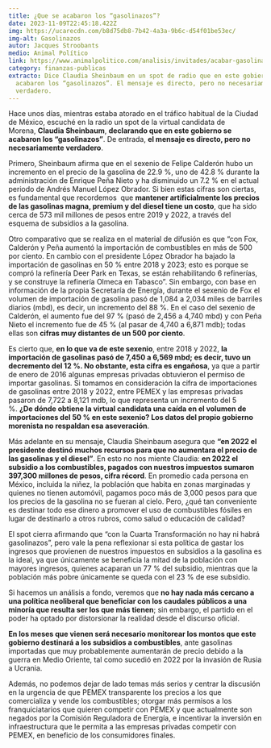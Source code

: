 ```yaml
---
title: ¿Que se acabaron los “gasolinazos”?
date: 2023-11-09T22:45:18.422Z
img: https://ucarecdn.com/b8d75db8-7b42-4a3a-9b6c-d54f01be53ec/
img-alt: Gasolinazos
autor: Jacques Stroobants
medio: Animal Político
link: https://www.animalpolitico.com/analisis/invitades/acabar-gasolinazos-claudia-sheinbaum-spot
category: finanzas-publicas
extracto: Dice Claudia Sheinbaum en un spot de radio que en este gobierno se
  acabaron los “gasolinazos”. El mensaje es directo, pero no necesariamente
  verdadero.
---
```

Hace unos días, mientras estaba atorado en el tráfico habitual de la Ciudad de México, escuché en la radio un spot de la virtual candidata de Morena, **Claudia Sheinbaum**, **declarando que en este gobierno se acabaron los “gasolinazos”**. De entrada, **el mensaje es directo, pero no necesariamente verdadero**.

Primero, Sheinbaum afirma que en el sexenio de Felipe Calderón hubo un incremento en el precio de la gasolina de 22.9 %, uno de 42.8 % durante la administración de Enrique Peña Nieto y ha disminuido un 7.2 % en el actual periodo de Andrés Manuel López Obrador. Si bien estas cifras son ciertas, es fundamental que recordemos  que **mantener artificialmente los precios de las gasolinas magna, premium y del diesel tiene un costo**, que ha sido cerca de 573 mil millones de pesos entre 2019 y 2022, a través del esquema de subsidios a la gasolina.

Otro comparativo que se realiza en el material de difusión es que “con Fox, Calderón y Peña aumentó la importación de combustibles en más de 500 por ciento. En cambio con el presidente López Obrador ha bajado la importación de gasolinas en 50 % entre 2018 y 2023; esto es porque se compró la refinería Deer Park en Texas, se están rehabilitando 6 refinerías, y se construye la refinería Olmeca en Tabasco”. Sin embargo, con base en información de la propia Secretaría de Energía, durante el sexenio de Fox el volumen de importación de gasolina pasó de 1,084 a 2,034 miles de barriles diarios (mbd), es decir, un incremento del 88 %. En el caso del sexenio de Calderón, el aumento fue del 97 % (pasó de 2,456 a 4,740 mbd) y con Peña Nieto el incremento fue de 45 % (al pasar de 4,740 a 6,871 mdb); todas ellas son **cifras muy distantes de un 500 por ciento**.

Es cierto que, **en lo que va de este sexenio**, entre 2018 y 2022, **la importación de gasolinas pasó de 7,450 a 6,569 mbd; es decir, tuvo un decremento del 12 %. No obstante, esta cifra es engañosa**, ya que a partir de enero de 2016 algunas empresas privadas obtuvieron el permiso de importar gasolinas. Si tomamos en consideración la cifra de importaciones de gasolinas entre 2018 y 2022, entre PEMEX y las empresas privadas pasaron de 7,722 a 8,121 mdb, lo que representa un incremento del 5 %. **¿De dónde obtiene la virtual candidata una caída en el volumen de importaciones del 50 % en este sexenio? Los datos del propio gobierno morenista no respaldan esa aseveración**.

Más adelante en su mensaje, Claudia Sheinbaum asegura que **“en 2022 el presidente destinó muchos recursos para que no aumentara el precio de las gasolinas y el diesel”**. En esto no nos miente Claudia: **en 2022 el subsidio a los combustibles, pagados con nuestros impuestos sumaron 397,300 millones de pesos, cifra récord**. En promedio cada persona en México, incluida la niñez, la población que habita en zonas marginadas y quienes no tienen automóvil, pagamos poco más de 3,000 pesos para que los precios de la gasolina no se fueran al cielo. Pero, ¿qué tan conveniente es destinar todo ese dinero a promover el uso de combustibles fósiles en lugar de destinarlo a otros rubros, como salud o educación de calidad?

El spot cierra afirmando que “con la Cuarta Transformación no hay ni habrá gasolinazos”, pero vale la pena reflexionar si esta política de gastar los ingresos que provienen de nuestros impuestos en subsidios a la gasolina es la ideal, ya que únicamente se beneficia la mitad de la población con mayores ingresos, quienes acaparan un 77 % del subsidio, mientras que la población más pobre únicamente se queda con el 23 % de ese subsidio.

Si hacemos un análisis a fondo, veremos que **no hay nada más cercano a una política neoliberal que beneficiar con los caudales públicos a una minoría que resulta ser los que más tienen**; sin embargo, el partido en el poder ha optado por distorsionar la realidad desde el discurso oficial.

**En los meses que vienen será necesario monitorear los montos que este gobierno destinará a los subsidios a combustibles**, ante gasolinas importadas que muy probablemente aumentarán de precio debido a la guerra en Medio Oriente, tal como sucedió en 2022 por la invasión de Rusia a Ucrania.

Además, no podemos dejar de lado temas más serios y centrar la discusión en la urgencia de que PEMEX transparente los precios a los que comercializa y vende los combustibles; otorgar más permisos a los franquiciatarios que quieren competir con PEMEX y que actualmente son negados por la Comisión Reguladora de Energía, e incentivar la inversión en infraestructura que le permita a las empresas privadas competir con PEMEX, en beneficio de los consumidores finales.